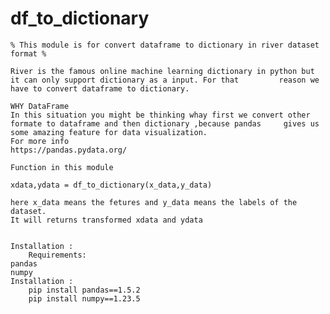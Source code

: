 # df_to_dictionary
    % This module is for convert dataframe to dictionary in river dataset format %

    River is the famous online machine learning dictionary in python but it can only support dictionary as a input. For that         reason we have to convert dataframe to dictionary.

    WHY DataFrame
    In this situation you might be thinking whay first we convert other formate to dataframe and then dictionary ,because pandas     gives us some amazing feature for data visualization.
    For more info
    https://pandas.pydata.org/

    Function in this module

    xdata,ydata = df_to_dictionary(x_data,y_data)

    here x_data means the fetures and y_data means the labels of the dataset.
    It will returns transformed xdata and ydata


    Installation :
        Requirements:
    pandas
    numpy
    Installation :
        pip install pandas==1.5.2
        pip install numpy==1.23.5
    
